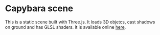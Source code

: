 # Capybara scene

This is a static scene built with Three.js. It loads 3D objetcs, cast shadows on ground and has GLSL shaders. It is available online [here](https://lucasste.github.io/LAB2-CCI-36/).
